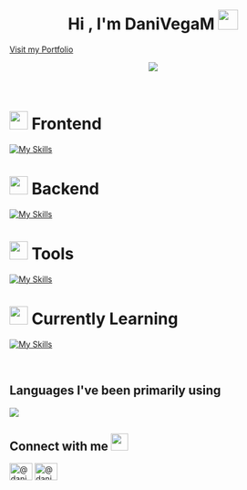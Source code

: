 <h1 align="center">Hi , I'm DaniVegaM <img src="https://media.giphy.com/media/hvRJCLFzcasrR4ia7z/giphy.gif" width="35"></h1>
<a align="center" href="https://www.danivegam.com">Visit my Portfolio</a>
<p align="center">
  <a href="https://github.com/DenverCoder1/readme-typing-svg"><img src="https://readme-typing-svg.herokuapp.com?font=Time+New+Roman&color=%23C8BE25&size=25&center=true&vCenter=true&width=600&height=100&lines=FullStack+Developer;Computational+Systems+Engineering+Student;self-taught+Programmer;Always+learning+new+things"></a>
</p>

<br>

# <img src = "https://media2.giphy.com/media/QssGEmpkyEOhBCb7e1/giphy.gif?cid=ecf05e47a0n3gi1bfqntqmob8g9aid1oyj2wr3ds3mg700bl&rid=giphy.gif" width = 32px> Frontend
[![My Skills](https://skillicons.dev/icons?i=html,css,sass,js,tailwind,pug&perline=10)](https://skillicons.dev)
# <img src = "https://media2.giphy.com/media/QssGEmpkyEOhBCb7e1/giphy.gif?cid=ecf05e47a0n3gi1bfqntqmob8g9aid1oyj2wr3ds3mg700bl&rid=giphy.gif" width = 32px> Backend
[![My Skills](https://skillicons.dev/icons?i=nodejs,java,c,haskell,mysql&perline=10)](https://skillicons.dev)
# <img src = "https://media2.giphy.com/media/QssGEmpkyEOhBCb7e1/giphy.gif?cid=ecf05e47a0n3gi1bfqntqmob8g9aid1oyj2wr3ds3mg700bl&rid=giphy.gif" width = 32px> Tools
[![My Skills](https://skillicons.dev/icons?i=codepen,discord,figma,git,github,gulp,ai,latex,netlify,npm,postman,powershell,regex,vscode,windows,wordpress&perline=6)](https://skillicons.dev)
# <img src = "https://media2.giphy.com/media/QssGEmpkyEOhBCb7e1/giphy.gif?cid=ecf05e47a0n3gi1bfqntqmob8g9aid1oyj2wr3ds3mg700bl&rid=giphy.gif" width = 32px> Currently Learning
[![My Skills](https://skillicons.dev/icons?i=py,pytorch,laravel,react,mongodb&perline=10)](https://skillicons.dev)

<br>

## Languages I've been primarily using
![](https://github-readme-stats.vercel.app/api/top-langs/?username=DaniVegaM&theme=dark&hide_border=false&include_all_commits=true&count_private=false&layout=compact)

## Connect with me <img src="https://media.giphy.com/media/iY8CRBdQXODJSCERIr/giphy.gif" width="30px">
<a href="https://www.facebook.com/danivegaam" target="blank"><img align="center" src="https://raw.githubusercontent.com/rahuldkjain/github-profile-readme-generator/master/src/images/icons/Social/facebook.svg" alt="@danielvegaam" height="30" width="40" /></a>
<a href="https://www.instagram.com/danielvegaam" target="blank"><img align="center" src="https://raw.githubusercontent.com/rahuldkjain/github-profile-readme-generator/master/src/images/icons/Social/instagram.svg" alt="@danielvegaam" height="30" width="40" /></a>



